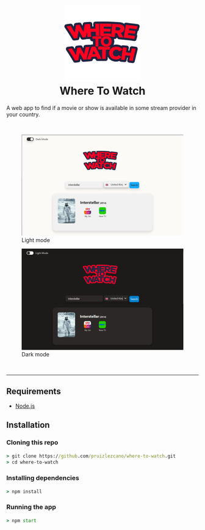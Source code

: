 <h1 align="center">  <img src="./public/logo512.png" alt="Where to watch" width="200"><br>Where To Watch<br></h1>

A web app to find if a movie or show is available in some stream provider in your country.

<br />
<figure class="image">
  <img src="./readme/light-mode.png" alt="Light mode">
  <figcaption>Light mode</figcaption>
</figure>
<figure class="image">
  <img src="./readme/dark-mode.png" alt="Light mode">
  <figcaption>Dark mode</figcaption>
</figure>
<br/>

<hr/>

## Requirements

- [Node.js](https://nodejs.org/en/)

## Installation

### Cloning this repo

```cmd
> git clone https://github.com/pruizlezcano/where-to-watch.git
> cd where-to-watch
```

### Installing dependencies

```cmd
> npm install
```

### Running the app

```cmd
> npm start
```
